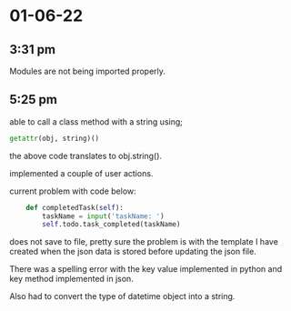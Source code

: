 # 01-06-22

## 3:31 pm

Modules are not being imported properly.

## 5:25 pm

able to call a class method with a string using;

```python
getattr(obj, string)()
```

the above code translates to 
obj.string().

implemented a couple of user actions. 

current problem with code below:

```python
    def completedTask(self):
        taskName = input('taskName: ')
        self.todo.task_completed(taskName)
```

does not save to file, pretty sure the problem is with the template I have created when the json data is stored before updating the json file.

There was a spelling error with the key value implemented in python and key method implemented in json.

Also had to convert the type of datetime object into a string.